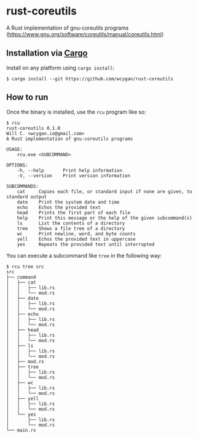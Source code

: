 # rust-coreutils

A Rust implementation of gnu-coreutils programs (https://www.gnu.org/software/coreutils/manual/coreutils.html)

## Installation via [Cargo](https://www.rust-lang.org/tools/install)

Install on any platform using `cargo install`:

```
$ cargo install --git https://github.com/wcygan/rust-coreutils
```

## How to run

Once the binary is installed, use the `rcu` program like so:

```
$ rcu
rust-coreutils 0.1.0                           
Will C. <wcygan.io@gmail.com>                  
A Rust implementation of gnu-coreutils programs
                                               
USAGE:                                         
    rcu.exe <SUBCOMMAND>                       
                                               
OPTIONS:                                       
    -h, --help       Print help information    
    -V, --version    Print version information 
                                               
SUBCOMMANDS:                                                                         
    cat     Copies each file, or standard input if none are given, to standard output
    date    Print the system date and time                                           
    echo    Echos the provided text                                                  
    head    Prints the first part of each file                                       
    help    Print this message or the help of the given subcommand(s)                
    ls      List the contents of a directory                                         
    tree    Shows a file tree of a directory                                         
    wc      Print newline, word, and byte counts                                     
    yell    Echos the provided text in uppercase                                     
    yes     Repeats the provided text until interrupted                              
```

You can execute a subcommand like `tree` in the following way:

```
$ rcu tree src
src
├── command
│   ├── cat
│   │   ├── lib.rs
│   │   └── mod.rs
│   ├── date
│   │   ├── lib.rs
│   │   └── mod.rs
│   ├── echo
│   │   ├── lib.rs
│   │   └── mod.rs
│   ├── head
│   │   ├── lib.rs
│   │   └── mod.rs
│   ├── ls
│   │   ├── lib.rs
│   │   └── mod.rs
│   ├── mod.rs
│   ├── tree
│   │   ├── lib.rs
│   │   └── mod.rs
│   ├── wc
│   │   ├── lib.rs
│   │   └── mod.rs
│   ├── yell
│   │   ├── lib.rs
│   │   └── mod.rs
│   └── yes
│       ├── lib.rs
│       └── mod.rs
└── main.rs
```